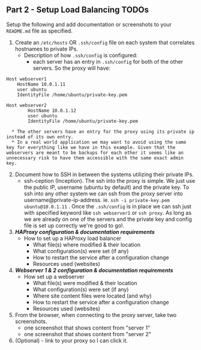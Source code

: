 ## Part 2 - Setup Load Balancing TODOs

Setup the following and add documentation or screenshots to your `README.md` file as specified.

1. Create an `/etc/hosts` OR `.ssh/config` file on each system that correlates hostnames to private IPs.
   * Description of how `.ssh/config` is configured:
      * each server has an entry in `.ssh/config` for both of the other servers. So the proxy will have:
```
Host webserver1
    HostName 10.0.1.11
    user ubuntu
    IdentityFile /home/ubuntu/private-key.pem

Host webserver2
        HostName 10.0.1.12
        user ubuntu
        IdentityFile /home/ubuntu/private-key.pem
```
      * The other servers have an entry for the proxy using its private ip instead of its own entry.
      * In a real world application we may want to avoid using the same key for everything like we have in this example. Given that the webservers are meant to be backups for each other it seems like an unnecessary risk to have them accessible with the same exact admin key.
2. Document how to SSH in between the systems utilizing their private IPs.
   - ssh-ception (Inception). The ssh into the proxy is simple. We just use the public IP, username (ubuntu by default) and the private key. To ssh into any other system we can ssh from the proxy server into username@private-ip-address. ie. `ssh -i private-key.pem ubuntu@10.0.1.11` . Once the `.ssh/config` is in place we can ssh just with specified keyword like `ssh webserver1` or `ssh proxy`. As long as we are already on one of the servers and the private key and config file is set up correctly we're good to go!.
3. **_HAProxy configuration & documentation requirements_**
   - How to set up a HAProxy load balancer
     - What file(s) where modified & their location
     - What configuration(s) were set (if any)
     - How to restart the service after a configuration change
     - Resources used (websites)
4. **_Webserver 1 & 2 configuration & documentation requirements_**
   - How set up a webserver
     - What file(s) were modified & their location
     - What configuration(s) were set (if any)
     - Where site content files were located (and why)
     - How to restart the service after a configuration change
     - Resources used (websites)
5. From the browser, when connecting to the proxy server, take two screenshots.
   - one screenshot that shows content from "server 1"
   - one screenshot that shows content from "server 2"
6. (Optional) - link to your proxy so I can click it.
